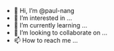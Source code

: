 - 👋 Hi, I’m @paul-nang
- 👀 I’m interested in ...
- 🌱 I’m currently learning ...
- 💞️ I’m looking to collaborate on ...
- 📫 How to reach me ...

<!---
paul-nang/paul-nang is a ✨ special ✨ repository because its `README.md` (this file) appears on your GitHub profile.
You can click the Preview link to take a look at your changes.
--->
